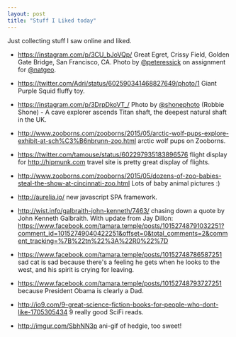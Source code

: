 ```yaml
---
layout: post
title: "Stuff I Liked today"
---
```


Just collecting stuff I saw online and liked.

* <https://instagram.com/p/3CU_bJoVQp/> Great Egret, Crissy Field,
  Golden Gate Bridge, San Francisco, CA. Photo by
  [@peteressick](https://instagram.com/peteressick/) on
  assignment for [@natgeo](https://instagram.com/natgeo/).

* <https://twitter.com/Adri/status/602590341468827649/photo/1> Giant
  Purple Squid fluffy toy.

* <https://instagram.com/p/3DrpDkoVT_/> Photo by
  [@shonephoto](https://instagram.com/shonephoto/) (Robbie Shone) - A
  cave explorer ascends Titan shaft, the deepest natural shaft in the
  UK.

* <http://www.zooborns.com/zooborns/2015/05/arctic-wolf-pups-explore-exhibit-at-sch%C3%B6nbrunn-zoo.html>
  arctic wolf pups on Zooborns.

* <https://twitter.com/tamouse/status/602297935183896576> flight
  display for <http://hipmunk.com> travel site is pretty great display
  of flights.

* <http://www.zooborns.com/zooborns/2015/05/dozens-of-zoo-babies-steal-the-show-at-cincinnati-zoo.html>
  Lots of baby animal pictures :)

* <http://aurelia.io/> new javascript SPA framework.

* <http://wist.info/galbraith-john-kenneth/7463/> chasing down a quote
  by John Kenneth Galbraith. With update from Jay Dillon:
  <https://www.facebook.com/tamara.temple/posts/10152748791032251?comment_id=10152749040422251&offset=0&total_comments=2&comment_tracking=%7B%22tn%22%3A%22R0%22%7D>

* <https://www.facebook.com/tamara.temple/posts/10152748786587251> sad
  cat is sad because there's a feeling he gets when he looks to the
  west, and his spirit is crying for leaving.

* <https://www.facebook.com/tamara.temple/posts/10152748793727251>
  because President Obama is clearly a Dad.

* <http://io9.com/9-great-science-fiction-books-for-people-who-dont-like-1705305434>
  9 really good SciFi reads.

* <http://imgur.com/SbhNN3p> ani-gif of hedgie, too sweet!
